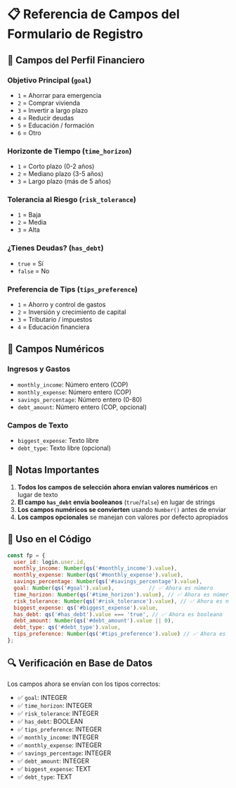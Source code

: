 # 📋 Referencia de Campos del Formulario de Registro

## 🎯 **Campos del Perfil Financiero**

### **Objetivo Principal (`goal`)**
- `1` = Ahorrar para emergencia
- `2` = Comprar vivienda  
- `3` = Invertir a largo plazo
- `4` = Reducir deudas
- `5` = Educación / formación
- `6` = Otro

### **Horizonte de Tiempo (`time_horizon`)**
- `1` = Corto plazo (0-2 años)
- `2` = Mediano plazo (3-5 años)
- `3` = Largo plazo (más de 5 años)

### **Tolerancia al Riesgo (`risk_tolerance`)**
- `1` = Baja
- `2` = Media
- `3` = Alta

### **¿Tienes Deudas? (`has_debt`)**
- `true` = Sí
- `false` = No

### **Preferencia de Tips (`tips_preference`)**
- `1` = Ahorro y control de gastos
- `2` = Inversión y crecimiento de capital
- `3` = Tributario / impuestos
- `4` = Educación financiera

## 🔧 **Campos Numéricos**

### **Ingresos y Gastos**
- `monthly_income`: Número entero (COP)
- `monthly_expense`: Número entero (COP)
- `savings_percentage`: Número entero (0-80)
- `debt_amount`: Número entero (COP, opcional)

### **Campos de Texto**
- `biggest_expense`: Texto libre
- `debt_type`: Texto libre (opcional)

## 📝 **Notas Importantes**

1. **Todos los campos de selección ahora envían valores numéricos** en lugar de texto
2. **El campo `has_debt` envía booleanos** (`true`/`false`) en lugar de strings
3. **Los campos numéricos se convierten** usando `Number()` antes de enviar
4. **Los campos opcionales** se manejan con valores por defecto apropiados

## 🚀 **Uso en el Código**

```javascript
const fp = {
  user_id: login.user.id,
  monthly_income: Number(qs('#monthly_income').value),
  monthly_expense: Number(qs('#monthly_expense').value),
  savings_percentage: Number(qs('#savings_percentage').value),
  goal: Number(qs('#goal').value),           // ✅ Ahora es número
  time_horizon: Number(qs('#time_horizon').value), // ✅ Ahora es número
  risk_tolerance: Number(qs('#risk_tolerance').value), // ✅ Ahora es número
  biggest_expense: qs('#biggest_expense').value,
  has_debt: qs('#has_debt').value === 'true', // ✅ Ahora es booleano
  debt_amount: Number(qs('#debt_amount').value || 0),
  debt_type: qs('#debt_type').value,
  tips_preference: Number(qs('#tips_preference').value) // ✅ Ahora es número
};
```

## 🔍 **Verificación en Base de Datos**

Los campos ahora se envían con los tipos correctos:
- ✅ `goal`: INTEGER
- ✅ `time_horizon`: INTEGER  
- ✅ `risk_tolerance`: INTEGER
- ✅ `has_debt`: BOOLEAN
- ✅ `tips_preference`: INTEGER
- ✅ `monthly_income`: INTEGER
- ✅ `monthly_expense`: INTEGER
- ✅ `savings_percentage`: INTEGER
- ✅ `debt_amount`: INTEGER
- ✅ `biggest_expense`: TEXT
- ✅ `debt_type`: TEXT
